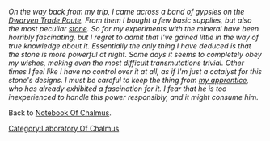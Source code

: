 *On the way back from my trip, I came across a band of gypsies on the
[Dwarven Trade Route](:Category:Highways/Great_Wall.md "wikilink"). From
them I bought a few basic supplies, but also the most peculiar
[stone](Small_Grey_Stone.md "wikilink"). So far my experiments with the
mineral have been horribly fascinating, but I regret to admit that I've
gained little in the way of true knowledge about it. Essentially the
only thing I have deduced is that the stone is more powerful at night.
Some days it seems to completely obey my wishes, making even the most
difficult transmutations trivial. Other times I feel like I have no
control over it at all, as if I'm just a catalyst for this stone's
designs. I must be careful to keep the thing from [my
apprentice](Simon_MacAlvay.md "wikilink"), who has already exhibited a
fascination for it. I fear that he is too inexperienced to handle this
power responsibly, and it might consume him.*

Back to [Notebook Of Chalmus](Notebook_Of_Chalmus "wikilink").

[Category:Laboratory Of
Chalmus](Category:Laboratory_Of_Chalmus "wikilink")
